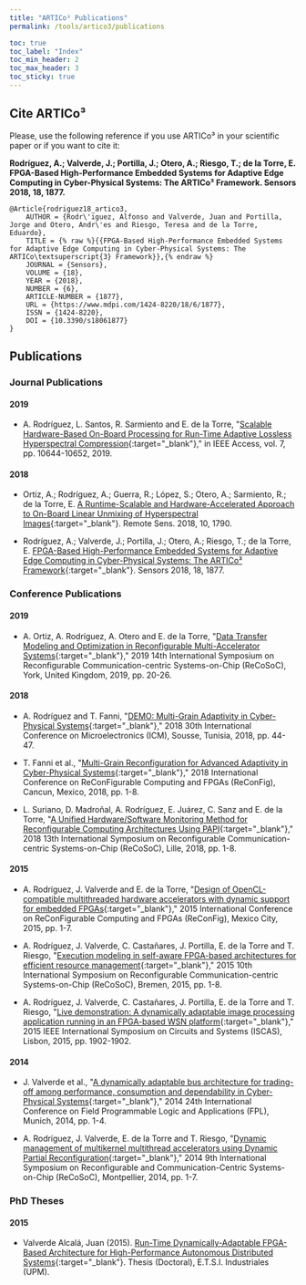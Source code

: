 ```yaml
---
title: "ARTICo³ Publications"
permalink: /tools/artico3/publications

toc: true
toc_label: "Index"
toc_min_header: 2
toc_max_header: 3
toc_sticky: true
---
```


## Cite ARTICo³

Please, use the following reference if you use ARTICo³ in your scientific paper or if you want to cite it:

**Rodríguez, A.; Valverde, J.; Portilla, J.; Otero, A.; Riesgo, T.; de la Torre, E. FPGA-Based High-Performance Embedded Systems for Adaptive Edge Computing in Cyber-Physical Systems: The ARTICo³ Framework. Sensors 2018, 18, 1877.**

```
@Article{rodriguez18_artico3,
    AUTHOR = {Rodr\'iguez, Alfonso and Valverde, Juan and Portilla, Jorge and Otero, Andr\'es and Riesgo, Teresa and de la Torre, Eduardo},
    TITLE = {% raw %}{{FPGA-Based High-Performance Embedded Systems for Adaptive Edge Computing in Cyber-Physical Systems: The ARTICo\textsuperscript{3} Framework}},{% endraw %}
    JOURNAL = {Sensors},
    VOLUME = {18},
    YEAR = {2018},
    NUMBER = {6},
    ARTICLE-NUMBER = {1877},
    URL = {https://www.mdpi.com/1424-8220/18/6/1877},
    ISSN = {1424-8220},
    DOI = {10.3390/s18061877}
}
```


## Publications

### Journal Publications

#### 2019

* A. Rodríguez, L. Santos, R. Sarmiento and E. de la Torre, "[Scalable Hardware-Based On-Board Processing for Run-Time Adaptive Lossless Hyperspectral Compression](https://ieeexplore.ieee.org/document/8610106){:target="_blank"}," in IEEE Access, vol. 7, pp. 10644-10652, 2019.


#### 2018

* Ortiz, A.; Rodríguez, A.; Guerra, R.; López, S.; Otero, A.; Sarmiento, R.; de la Torre, E. [A Runtime-Scalable and Hardware-Accelerated Approach to On-Board Linear Unmixing of Hyperspectral Images](https://www.mdpi.com/2072-4292/10/11/1790){:target="_blank"}. Remote Sens. 2018, 10, 1790.

* Rodríguez, A.; Valverde, J.; Portilla, J.; Otero, A.; Riesgo, T.; de la Torre, E. [FPGA-Based High-Performance Embedded Systems for Adaptive Edge Computing in Cyber-Physical Systems: The ARTICo³ Framework](https://www.mdpi.com/1424-8220/18/6/1877){:target="_blank"}. Sensors 2018, 18, 1877.



### Conference Publications

#### 2019

* A. Ortiz, A. Rodríguez, A. Otero and E. de la Torre, "[Data Transfer Modeling and Optimization in Reconfigurable Multi-Accelerator Systems](https://ieeexplore.ieee.org/document/9034940){:target="_blank"}," 2019 14th International Symposium on Reconfigurable Communication-centric Systems-on-Chip (ReCoSoC), York, United Kingdom, 2019, pp. 20-26.


#### 2018

* A. Rodríguez and T. Fanni, "[DEMO: Multi-Grain Adaptivity in Cyber-Physical Systems](https://ieeexplore.ieee.org/document/8704058){:target="_blank"}," 2018 30th International Conference on Microelectronics (ICM), Sousse, Tunisia, 2018, pp. 44-47.

* T. Fanni et al., "[Multi-Grain Reconfiguration for Advanced Adaptivity in Cyber-Physical Systems](https://ieeexplore.ieee.org/document/8641705){:target="_blank"}," 2018 International Conference on ReConFigurable Computing and FPGAs (ReConFig), Cancun, Mexico, 2018, pp. 1-8.

* L. Suriano, D. Madroñal, A. Rodríguez, E. Juárez, C. Sanz and E. de la Torre, "[A Unified Hardware/Software Monitoring Method for Reconfigurable Computing Architectures Using PAPI](https://ieeexplore.ieee.org/document/8449389){:target="_blank"}," 2018 13th International Symposium on Reconfigurable Communication-centric Systems-on-Chip (ReCoSoC), Lille, 2018, pp. 1-8.


#### 2015

* A. Rodríguez, J. Valverde and E. de la Torre, "[Design of OpenCL-compatible multithreaded hardware accelerators with dynamic support for embedded FPGAs](https://ieeexplore.ieee.org/document/7393297){:target="_blank"}," 2015 International Conference on ReConFigurable Computing and FPGAs (ReConFig), Mexico City, 2015, pp. 1-7.

* A. Rodríguez, J. Valverde, C. Castañares, J. Portilla, E. de la Torre and T. Riesgo, "[Execution modeling in self-aware FPGA-based architectures for efficient resource management](https://ieeexplore.ieee.org/document/7238086){:target="_blank"}," 2015 10th International Symposium on Reconfigurable Communication-centric Systems-on-Chip (ReCoSoC), Bremen, 2015, pp. 1-8.

* A. Rodríguez, J. Valverde, C. Castañares, J. Portilla, E. de la Torre and T. Riesgo, "[Live demonstration: A dynamically adaptable image processing application running in an FPGA-based WSN platform](https://ieeexplore.ieee.org/document/7169035){:target="_blank"}," 2015 IEEE International Symposium on Circuits and Systems (ISCAS), Lisbon, 2015, pp. 1902-1902.


#### 2014

* J. Valverde et al., "[A dynamically adaptable bus architecture for trading-off among performance, consumption and dependability in Cyber-Physical Systems](https://ieeexplore.ieee.org/document/6927394){:target="_blank"}," 2014 24th International Conference on Field Programmable Logic and Applications (FPL), Munich, 2014, pp. 1-4.

* A. Rodríguez, J. Valverde, E. de la Torre and T. Riesgo, "[Dynamic management of multikernel multithread accelerators using Dynamic Partial Reconfiguration](https://ieeexplore.ieee.org/document/6861363){:target="_blank"}," 2014 9th International Symposium on Reconfigurable and Communication-Centric Systems-on-Chip (ReCoSoC), Montpellier, 2014, pp. 1-7.



### PhD Theses

#### 2015

* Valverde Alcalá, Juan (2015). [Run-Time Dynamically-Adaptable FPGA-Based Architecture for High-Performance Autonomous Distributed Systems](http://oa.upm.es/39365/){:target="_blank"}. Thesis (Doctoral), E.T.S.I. Industriales (UPM).
